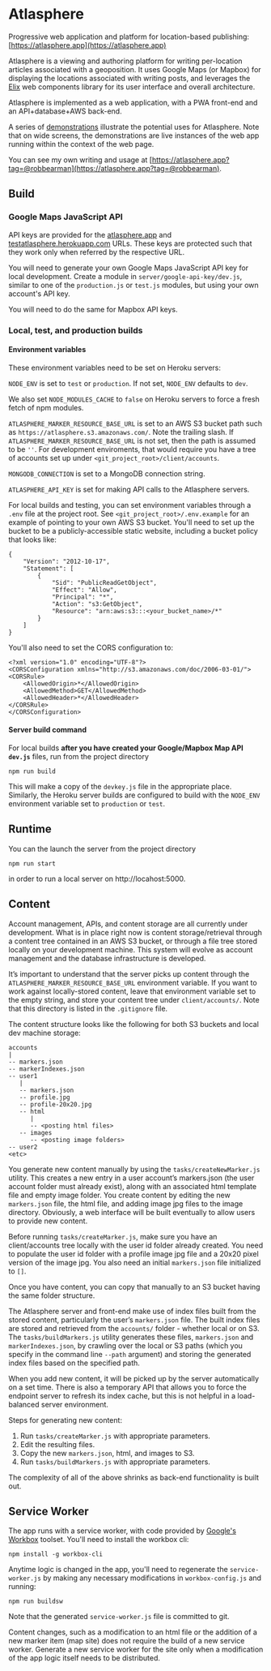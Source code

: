 # Atlasphere
Progressive web application and platform for location-based publishing:
[https://atlasphere.app](https://atlasphere.app)

Atlasphere is a viewing and authoring platform for writing per-location
articles associated with a geoposition. It uses Google Maps (or Mapbox) for displaying
the locations associated with writing posts, and leverages the
[Elix](https://component.kitchen/elix) web components library for its user 
interface and overall architecture.

Atlasphere is implemented as a web application, with a PWA front-end and an
API+database+AWS back-end.

A series of [demonstrations](https://atlasphere.app/demo) illustrate the 
potential uses for Atlasphere. Note that on wide screens, the demonstrations 
are live instances of the web app running within the context of the web page.

You can see my own writing and usage at 
[https://atlasphere.app?tag=@robbearman](https://atlasphere.app?tag=@robbearman).

## Build

### Google Maps JavaScript API

API keys are provided for the [atlasphere.app](https://atlasphere.app) and 
[testatlasphere.herokuapp.com](https://testatlasphere.herokuapp.com)
URLs. These keys are protected such that they work only when referred
by the respective URL.

You will need to generate your own Google Maps JavaScript API key for
local development. Create a module in `server/google-api-key/dev.js`,
similar to one of the `production.js` or `test.js` modules, but using
your own account's API key.

You will need to do the same for Mapbox API keys.

### Local, test, and production builds

#### Environment variables

These environment variables need to be set on Heroku servers:

`NODE_ENV` is set to `test` or `production`. If not set, `NODE_ENV` defaults to `dev`.

We also set `NODE_MODULES_CACHE` to `false` on Heroku servers to force a fresh fetch of npm modules.

`ATLASPHERE_MARKER_RESOURCE_BASE_URL` is set to an AWS S3 bucket path such as `https://atlasphere.s3.amazonaws.com/`.
Note the trailing slash. If `ATLASPHERE_MARKER_RESOURCE_BASE_URL` is not set, then the path
is assumed to be `''`. For development enviroments, that would require you have a tree of accounts
set up under `<git_project_root>/client/accounts`.

`MONGODB_CONNECTION` is set to a MongoDB connection string.

`ATLASPHERE_API_KEY` is set for making API calls to the Atlasphere servers.

For local builds and testing, you can set environment variables through a `.env` file at the project
root. See `<git_project_root>/.env.example` for an example of pointing to your own AWS S3 bucket.
You'll need to set up the bucket to be a publicly-accessible static website,
including a bucket policy that looks like:

```
{
    "Version": "2012-10-17",
    "Statement": [
        {
            "Sid": "PublicReadGetObject",
            "Effect": "Allow",
            "Principal": "*",
            "Action": "s3:GetObject",
            "Resource": "arn:aws:s3:::<your_bucket_name>/*"
        }
    ]
}
```

You'll also need to set the CORS configuration to:

```
<?xml version="1.0" encoding="UTF-8"?>
<CORSConfiguration xmlns="http://s3.amazonaws.com/doc/2006-03-01/">
<CORSRule>
    <AllowedOrigin>*</AllowedOrigin>
    <AllowedMethod>GET</AllowedMethod>
    <AllowedHeader>*</AllowedHeader>
</CORSRule>
</CORSConfiguration>
```

#### Server build command

For local builds **after you have created your Google/Mapbox Map API `dev.js`** files, run
from the project directory 

```
npm run build
```

This will make a copy of the `devkey.js` file in the appropriate place.
Similarly, the Heroku server builds are configured to build with the
`NODE_ENV` environment variable set to `production` or `test`.

## Runtime

You can the launch the server from the project directory 

```
npm run start
``` 
in order to run a local server on http://locahost:5000.

## Content

Account management, APIs, and content storage are all currently under development.
What is in place right now is content storage/retrieval through a content tree contained
in an AWS S3 bucket, or through a file tree stored locally on your development machine.
This system will evolve as account management and the database infrastructure is developed.

It’s important to understand that the server picks up content through the
`ATLASPHERE_MARKER_RESOURCE_BASE_URL` environment variable. If you want to work
against locally-stored content, leave that environment variable set to the empty string,
and store your content tree under `client/accounts/`. Note that this directory is 
listed in the `.gitignore` file.

The content structure looks like the following for both S3 buckets and local dev machine storage:

```
accounts
|
-- markers.json
-- markerIndexes.json
-- user1
   |
   -- markers.json
   -- profile.jpg
   -- profile-20x20.jpg
   -- html
      |
      -- <posting html files>
   -- images
      -- <posting image folders>
-- user2
<etc>
```

You generate new content manually by using the `tasks/createNewMarker.js` utility.
This creates a new entry in a user account’s markers.json (the user account folder must
already exist), along with an associated html template file and empty image folder. You 
create content by editing the new `markers.json` file, the html file, and adding image
jpg files to the image directory. Obviously, a web interface will be built eventually to allow
users to provide new content.

Before running `tasks/createMarker.js`, make sure you have an client/accounts tree locally
with the user id folder already created. You need to populate the user id folder with a
profile image jpg file and a 20x20 pixel version of the image jpg. You also need an
initial `markers.json` file initialized to `[]`.

Once you have content, you can copy that manually to an S3 bucket having the same folder structure.

The Atlasphere server and front-end make use of index files built from the stored content, particularly
the user’s `markers.json` file. The built index files are stored and retrieved from the
`accounts/` folder - whether local or on S3. The `tasks/buildMarkers.js` utility generates
these files, `markers.json` and `markerIndexes.json`, by crawling over the local or S3 paths
(which you specify in the command line `--path` argument) and storing the generated index files
based on the specified path.

When you add new content, it will be picked up by the server automatically on a set time. There
is also a temporary API that allows you to force the endpoint server to refresh its index cache,
but this is not helpful in a load-balanced server environment.

Steps for generating new content:
1. Run `tasks/createMarker.js` with appropriate parameters.
2. Edit the resulting files.
3. Copy the new `markers.json`, html, and images to S3.
4. Run `tasks/buildMarkers.js` with appropriate parameters.

The complexity of all of the above shrinks as back-end functionality is built out.

## Service Worker

The app runs with a service worker, with code provided by 
[Google's Workbox](https://developers.google.com/web/tools/workbox/)
toolset. You'll need to install the workbox cli:

```
npm install -g workbox-cli
```

Anytime logic is changed in the app, you'll need to regenerate the
`service-worker.js` by making any necessary modifications in `workbox-config.js` and running:

```
npm run buildsw
```

Note that the generated `service-worker.js` file is committed to git.

Content changes, such as a modification to an html file or the addition of
a new marker item (map site) does not require the build of a new
service worker. Generate a new service worker for the site only when
a modification of the app logic itself needs to be distributed.